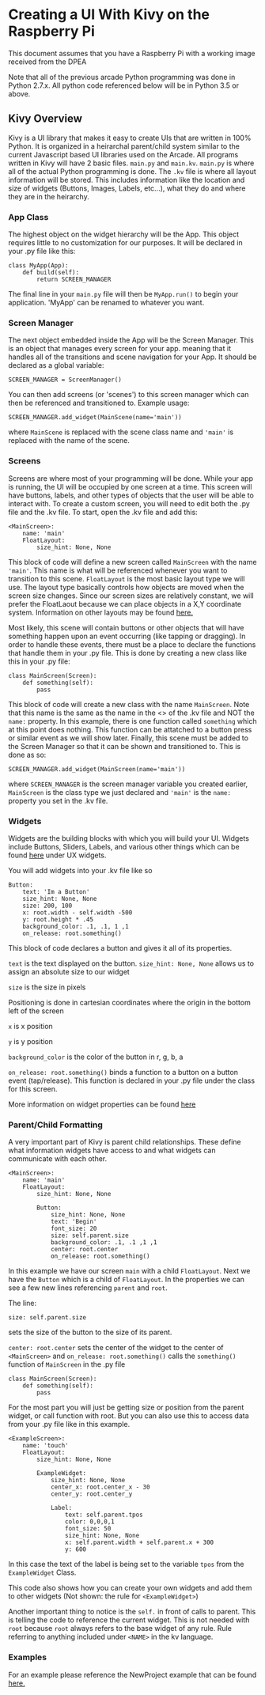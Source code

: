 # Creating a UI With Kivy on the Raspberry Pi

This document assumes that you have a Raspberry Pi with a working image received from the DPEA

Note that all of the previous arcade Python programming was done in Python 2.7.x. All python code referenced below will be in Python 3.5 or above.

## Kivy Overview
Kivy is a UI library that makes it easy to create UIs that are written in 100% Python. It is organized in a heirarchal parent/child system similar to the current Javascript based UI libraries used on the Arcade. All programs written in Kivy will have 2 basic files. ```main.py``` and ```main.kv```. ```main.py``` is where all of the actual Python programming is done. The ```.kv``` file is where all layout information will be stored. This includes information like the location and size of widgets (Buttons, Images, Labels, etc...), what they do and where they are in the heirarchy. 

### App Class

The highest object on the widget hierarchy will be the App. This object requires little to no customization for our purposes. It will be declared in your .py file like this:
```
class MyApp(App):
    def build(self):
        return SCREEN_MANAGER
```

The final line in your ```main.py``` file will then be ```MyApp.run()``` to begin your application. 'MyApp' can be renamed to whatever you want.

### Screen Manager

The next object embedded inside the App will be the Screen Manager. This is an object that manages every screen for your app. meaning that it handles all of the transitions and scene navigation for your App. It should be declared as a global variable:
```
SCREEN_MANAGER = ScreenManager()
```
You can then add screens (or 'scenes') to this screen manager which can then be referenced and transitioned to. Example usage:
```
SCREEN_MANAGER.add_widget(MainScene(name='main'))
```
where ```MainScene``` is replaced with the scene class name and ```'main'``` is replaced with the name of the scene. 

### Screens

Screens are where most of your programming will be done. While your app is running, the UI will be occupied by one screen at a time. This screen will have buttons, labels, and other types of objects that the user will be able to interact with. To create a custom screen, you will need to edit both the .py file and the .kv file. To start, open the .kv file and add this:
```
<MainScreen>:   
    name: 'main'
    FloatLayout:
        size_hint: None, None  
```
This block of code will define a new screen called ```MainScreen``` with the name ```'main'```. This name is what will be referenced whenever you want to transition to this scene. ```FloatLayout``` is the most basic layout type we will use. The layout type basically controls how objects are moved when the screen size changes. Since our screen sizes are relatively constant, we will prefer the FloatLaout because we can place objects in a X,Y coordinate system. 
Information on other layouts may be found [here.](https://kivy.org/docs/gettingstarted/layouts.html)

Most likely, this scene will contain buttons or other objects that will have something happen upon an event occurring (like tapping or dragging). In order to handle these events, there must be a place to declare the functions that handle them in your .py file. This is done by creating a new class like this in your .py file:

```
class MainScreen(Screen): 
    def something(self):
        pass
```
This block of code will create a new class with the name ```MainScreen```. Note that this name is the same as the name in the <> of the .kv file and NOT the ```name:``` property. In this example, there is one function called ```something``` which at this point does nothing. This function can be attatched to a button press or similar event as we will show later.
Finally, this scene must be added to the Screen Manager so that it can be shown and transitioned to. This is done as so:
```
SCREEN_MANAGER.add_widget(MainScreen(name='main')) 
```
where ```SCREEN_MANAGER``` is the screen manager variable you created earlier, ```MainScreen``` is the class type we just declared and ```'main'``` is the ```name:``` property you set in the .kv file.

### Widgets

Widgets are the building blocks with which you will build your UI. Widgets include Buttons, Sliders, Labels, and various other things which can be found [here](https://kivy.org/docs/api-kivy.uix.html) under UX widgets. 

You will add widgets into your .kv file like so

```
Button:
    text: 'Im a Button'
    size_hint: None, None
    size: 200, 100
    x: root.width - self.width -500
    y: root.height * .45
    background_color: .1, .1, 1 ,1
    on_release: root.something()
 ```
 This block of code declares a button and gives it all of its properties.
 
 ```text``` is the text displayed on the button.
 ```size_hint: None, None``` allows us to assign an absolute size to our widget
 
 ```size``` is the size in pixels
 
 Positioning is done in cartesian coordinates where the origin in the bottom left of the screen
 
 ```x``` is x position
 
 ```y``` is y position
 
 ```background_color``` is the color of the button in r, g, b, a
 
 ```on_release: root.something()``` binds a function to a button on a button event (tap/release). This function is declared in your .py file under the class for this screen. 

More information on widget properties can be found [here](https://kivy.org/docs/api-kivy.uix.widget.html)

### Parent/Child Formatting

A very important part of Kivy is parent child relationships. These define what information widgets have access to and what widgets can communicate with each other. 

```
<MainScreen>:
    name: 'main'
    FloatLayout:
        size_hint: None, None 
        
        Button:
            size_hint: None, None
            text: 'Begin'
            font_size: 20
            size: self.parent.size
            background_color: .1, .1 ,1 ,1
            center: root.center
            on_release: root.something()
```            

In this example we have our screen ```main``` with a child ```FloatLayout```. Next we have the ```Button``` which is a child of ```FloatLayout```. In the properties we can see a few new lines referencing ```parent``` and ```root```.

The line:

```
size: self.parent.size
```
sets the size of the button to the size of its parent. 

```center: root.center``` sets the center of the widget to the center of ```<MainScreen>``` and ```on_release: root.something()``` calls the ```something()``` function of ```MainScreen``` in the .py file

```
class MainScreen(Screen): 
    def something(self):
        pass
```

For the most part you will just be getting size or position from the parent  widget, or call function with root. But you can also use this to access data from your .py file like in this example.

```
<ExampleScreen>:
    name: 'touch' 
    FloatLayout:
        size_hint: None, None

        ExampleWidget:
            size_hint: None, None
            center_x: root.center_x - 30
            center_y: root.center_y

            Label:
                text: self.parent.tpos
                color: 0,0,0,1
                font_size: 50
                size_hint: None, None
                x: self.parent.width + self.parent.x + 300
                y: 600
```          
In this case the text of the label is being set to the variable ```tpos``` from the ```ExampleWidget``` Class.

This code also shows how you can create your own widgets and add them to other widgets (Not shown: the rule for ```<ExampleWidget>```)

Another important thing to notice is the ```self.``` in front of calls to parent. This is telling the code to reference the current widget. This is not needed with ```root``` because ```root``` always refers to the base widget of any rule.
Rule referring to anything included under ```<NAME>``` in the kv language.

### Examples

For an example please reference the NewProject example that can be found [here.](https://github.com/dpengineering/RaspberryPiCommon/tree/master/PiKivyProjects/NewProject)
